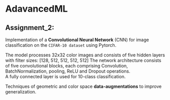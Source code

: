 # AdavancedML

## Assignment_2: 
Implementation of a **Convolutional Neural Network** (CNN) for image classification on the `CIFAR-10 dataset` using Pytorch.

The model processes 32x32 color images and consists of five hidden layers with filter sizes: [128, 512, 512, 512, 512]
The network architecture consists of five convolutional blocks, each comprising Convolution, BatchNormalization, pooling, ReLU and Dropout operations.\
A fully connected layer is used for 10-class classification.

Techniques of geometric and color space **data-augmentations** to improve generalization.
